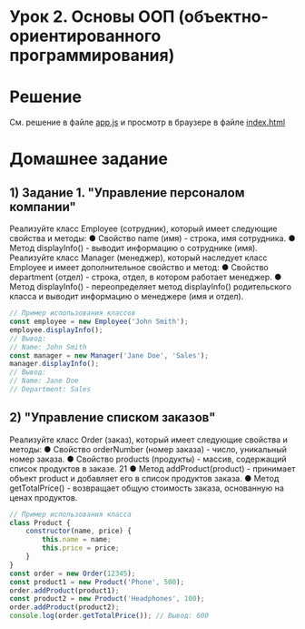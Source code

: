 # Урок 2. Основы ООП (объектно-ориентированного программирования)

# Решение

См. решение в файле [app.js](./app.js) и просмотр в браузере в файле [index.html](./index.html)

# Домашнее задание

## 1) Задание 1. "Управление персоналом компании"

Реализуйте класс Employee (сотрудник), который имеет следующие свойства и методы:
● Свойство name (имя) - строка, имя сотрудника.
● Метод displayInfo() - выводит информацию о сотруднике (имя). Реализуйте класс Manager (менеджер), который наследует класс Employee и имеет дополнительное свойство и метод:
● Свойство department (отдел) - строка, отдел, в котором работает менеджер.
● Метод displayInfo() - переопределяет метод displayInfo()
родительского класса и выводит информацию о менеджере (имя и отдел).

```javascript
// Пример использования классов
const employee = new Employee('John Smith');
employee.displayInfo();
// Вывод:
// Name: John Smith
const manager = new Manager('Jane Doe', 'Sales');
manager.displayInfo();
// Вывод:
// Name: Jane Doe
// Department: Sales
```

## 2) "Управление списком заказов"

Реализуйте класс Order (заказ), который имеет следующие свойства и методы:
● Свойство orderNumber (номер заказа) - число, уникальный номер заказа.
● Свойство products (продукты) - массив, содержащий список продуктов в
заказе.
21
● Метод addProduct(product) - принимает объект product и добавляет его в список продуктов заказа.
● Метод getTotalPrice() - возвращает общую стоимость заказа, основанную на ценах продуктов.

```javascript
// Пример использования класса
class Product {
    constructor(name, price) {
        this.name = name;
        this.price = price;
    }
}
const order = new Order(12345);
const product1 = new Product('Phone', 500);
order.addProduct(product1);
const product2 = new Product('Headphones', 100);
order.addProduct(product2);
console.log(order.getTotalPrice()); // Вывод: 600
```
